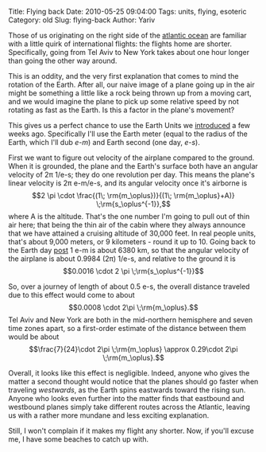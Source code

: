 Title: Flying back
Date: 2010-05-25 09:04:00
Tags: units, flying, esoteric
Category: old
Slug: flying-back
Author: Yariv


Those of us originating on the right side of the <a href="http://maps.google.com/maps?f=q&amp;source=s_q&amp;hl=en&amp;geocode=&amp;q=Atlantic+Ocean&amp;sll=39.368279,-9.316406&amp;sspn=57.758311,144.316406&amp;dirflg=w&amp;ie=UTF8&amp;hq=&amp;hnear=Atlantic+Ocean&amp;ll=37.857507,-22.675781&amp;spn=62.051619,144.316406&amp;z=3">atlantic ocean</a> are familiar with a little quirk of international flights: the flights home are shorter. Specifically, going from Tel Aviv to New York takes about one hour longer than going the other way around.

This is an oddity, and the very first explanation that comes to mind the rotation of the Earth. After all, our naive image of a plane going up in the air might be something a little like a rock being thrown up from a moving cart, and we would imagine the plane to pick up some relative speed by not rotating as fast as the Earth. Is this a factor in the plane's movement?

<a name='more'></a>
This gives us a perfect chance to use the Earth Units we <a href="http://thevirtuosi.blogspot.com/2010/04/earth-day-earth-units.html">introduced</a> a few weeks ago. Specifically I'll use the Earth meter (equal to the radius of the Earth, which I'll dub <span style="font-style: italic;">e-m</span>) and Earth second (one day, <span style="font-style: italic;">e-s</span>).

First we want to figure out velocity of the airplane compared to the ground. When it is grounded, the plane and the Earth's surface both have an angular velocity of 2π 1/e-s; they do one revolution per day. This means the plane's linear velocity is 2π e-m/e-s, and its angular velocity once it's airborne is
$$2 \pi \cdot \frac{(1\; \rm{m_\oplus})}{(1\; \rm{m_\oplus}+A)} \;\rm{s_\oplus^{-1}},$$
where A is the altitude. That's the one number I'm going to pull out of thin air here; that being the thin air of the cabin where they always announce that we have attained a cruising altitude of 30,000 feet. In real people units, that's about 9,000 meters, or 9 kilometers - round it up to 10. Going back to the Earth day <a href="http://thevirtuosi.blogspot.com/2010/04/earth-day-earth-units.html">post</a> 1 e-m is about 6380 km, so that the angular velocity of the airplane is about 0.9984 (2π) 1/e-s, and relative to the ground it is
$$0.0016 \cdot 2 \pi \;\rm{s_\oplus^{-1}}$$

So, over a journey of length of about 0.5 e-s, the overall distance traveled due to this effect would come to about
$$0.0008 \cdot 2\pi \;\rm{m_\oplus}.$$
Tel Aviv and New York are both in the mid-northern hemisphere and seven time zones apart, so a first-order estimate of the distance between them would be about
$$\frac{7}{24}\cdot 2\pi \;\rm{m_\oplus} \approx 0.29\cdot 2\pi \;\rm{m_\oplus}.$$

Overall, it looks like this effect is negligible. Indeed, anyone who gives the matter a second thought would notice that the planes should go faster when traveling <span style="font-style: italic;">westwards</span>, as the Earth spins eastwards toward the rising sun.  Anyone who looks even further into the matter finds that  eastbound and westbound planes simply take different routes across the Atlantic, leaving us with a rather more mundane and less exciting explanation.

Still, I won't complain if it makes my flight any shorter. Now, if you'll excuse me, I have some beaches to catch up with.
